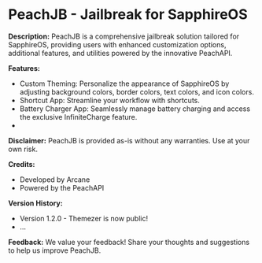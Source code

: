 # **PeachJB - Jailbreak for SapphireOS**

**Description:**
PeachJB is a comprehensive jailbreak solution tailored for SapphireOS, providing users with enhanced customization options, additional features, and utilities powered by the innovative PeachAPI.

**Features:**
- Custom Theming: Personalize the appearance of SapphireOS by adjusting background colors, border colors, text colors, and icon colors.
- Shortcut App: Streamline your workflow with shortcuts.
- Battery Charger App: Seamlessly manage battery charging and access the exclusive InfiniteCharge feature.
- 
**Disclaimer:**
PeachJB is provided as-is without any warranties. Use at your own risk.

**Credits:**
- Developed by Arcane
- Powered by the PeachAPI

**Version History:** 
- Version 1.2.0 - Themezer is now public!
- ...

**Feedback:**
We value your feedback! Share your thoughts and suggestions to help us improve PeachJB.
